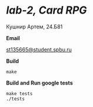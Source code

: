 # *lab-2, Card RPG*

Кушнир Артем, 24.Б81 

**Email**

st135665@student.spbu.ru

**Build**
```
make
```
**Build and Run google tests**
```
make tests
./tests
```
